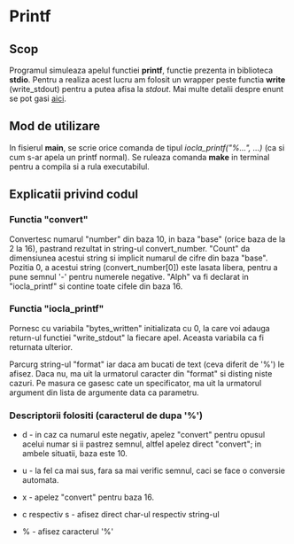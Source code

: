 # Printf

## Scop

Programul simuleaza apelul functiei **printf**, functie prezenta in biblioteca **stdio**.
Pentru a realiza acest lucru am folosit un wrapper peste functia **write** (write_stdout)
pentru a putea afisa la *stdout*. Mai multe detalii despre enunt se pot gasi [aici](https://ocw.cs.pub.ro/courses/iocla/teme/tema-1).


## Mod de utilizare

In fisierul **main**, se scrie orice comanda de tipul *iocla_printf("%...", ...)* (ca si
cum s-ar apela un printf normal).
Se ruleaza comanda **make** in terminal pentru a compila si a rula executabilul.


## Explicatii privind codul

### Functia "convert"
	
Convertesc numarul "number" din baza 10, in baza "base" (orice baza de la 2 la 16),
pastrand rezultat in string-ul convert_number. "Count" da dimensiunea acestui
string si implicit numarul de cifre din baza "base". Pozitia 0, a acestui string
(convert_number[0]) este lasata libera, pentru a pune semnul '-' pentru numerele
negative. "Alph" va fi declarat in "iocla_printf" si contine toate cifele din baza 16.


### Functia "iocla_printf"
		
Pornesc cu variabila "bytes_written" initializata cu 0, la care voi adauga return-ul
functiei "write_stdout" la fiecare apel. Aceasta variabila ca fi returnata ulterior.

Parcurg string-ul "format" iar daca am bucati de text (ceva diferit de '%') le afisez.
Daca nu, ma uit la urmatorul caracter din "format" si disting niste cazuri. Pe masura
ce gasesc cate un specificator, ma uit la urmatorul argument din lista de argumente
data ca parametru.

### Descriptorii folositi (caracterul de dupa '%')

* d - in caz ca numarul este negativ, apelez "convert" pentru opusul acelui
numar si ii pastrez semnul, altfel apelez direct "convert"; in ambele situatii,
baza este 10.

* u - la fel ca mai sus, fara sa mai verific semnul, caci se face o conversie
automata.

* x - apelez "convert" pentru baza 16.

* c respectiv s - afisez direct char-ul respectiv string-ul

* % - afisez caracterul '%'

